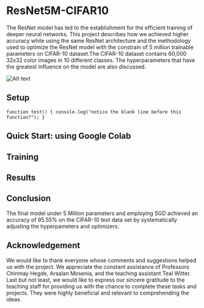 # ResNet5M-CIFAR10

The ResNet model has led to the establishment for the efficient training of deeper neural networks. This project describes how we achieved higher accuracy while using the same ResNet architecture and the methodology used to optimize the ResNet model with the constrain of 5 million trainable parameters on CIFAR-10 dataset.The CIFAR-10 dataset contains 60,000 32x32 color images in 10 different classes. The hyperparameters that have the greatest influence on the model are also discussed.

![Alt text](https://github.com/navoday01/ResNet5M-CIFAR10/blob/main/assets/CIFAR10.png)

## Setup

`
function test() {
console.log("notice the blank line before this function?");
}
`

## Quick Start: using Google Colab

## Training

## Results

## Conclusion

The final model under 5 Million parameters and employing SGD achieved an accuracy of 95.55% on the CIFAR-10 test data set by systematically adjusting the hyperpameters and optimizers.

## Acknowledgement

We would like to thank everyone whose comments and suggestions helped us with the project. We appreciate the constant assistance of Professors Chinmay Hegde, Arsalan Mosenia, and the teaching assistant Teal Witter. Last but not least, we would like to express our sincere gratitude to the teaching staff for providing us with the chance to complete these tasks and projects. They were highly beneficial and relevant to comprehending the ideas.


